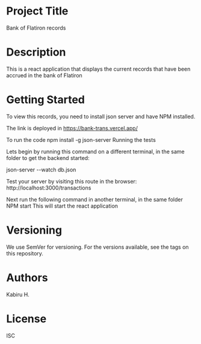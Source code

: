 # Project Title
Bank of Flatiron records

# Description
This is a react application that displays the current records that have been accrued in the bank of Flatiron

# Getting Started
To view this records, you need to install json server and have NPM installed.

The link is deployed in
https://bank-trans.vercel.app/


To run the code npm install -g json-server
Running the tests

Lets begin by running this command on a different terminal, in the same folder to get the backend started: 

json-server --watch db.json

Test your server by visiting this route in the browser: http://localhost:3000/transactions

Next run the following command in another terminal, in the same folder
        NPM start 
This will start the react application


# Versioning
We use SemVer for versioning. For the versions available, see the tags on this repository.

# Authors
Kabiru H.

# License
ISC